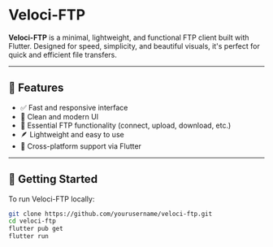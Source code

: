 # Veloci-FTP

**Veloci-FTP** is a minimal, lightweight, and functional FTP client built with Flutter. Designed for speed, simplicity, and beautiful visuals, it's perfect for quick and efficient file transfers.

<!--![Veloci-FTP Screenshot](screenshot.png)  -->

---

## 🚀 Features

- ✅ Fast and responsive interface
- 🎨 Clean and modern UI
- 📁 Essential FTP functionality (connect, upload, download, etc.)
- 🪶 Lightweight and easy to use
- 🧪 Cross-platform support via Flutter

---

## 🔧 Getting Started

To run Veloci-FTP locally:

```bash
git clone https://github.com/yourusername/veloci-ftp.git
cd veloci-ftp
flutter pub get
flutter run
